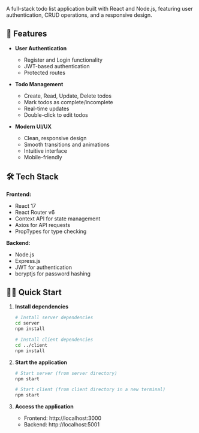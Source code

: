 A full-stack todo list application built with React and Node.js, featuring user authentication, CRUD operations, and a responsive design.

## 🚀 Features

- **User Authentication**
  - Register and Login functionality
  - JWT-based authentication
  - Protected routes

- **Todo Management**
  - Create, Read, Update, Delete todos
  - Mark todos as complete/incomplete
  - Real-time updates
  - Double-click to edit todos

- **Modern UI/UX**
  - Clean, responsive design
  - Smooth transitions and animations
  - Intuitive interface
  - Mobile-friendly

## 🛠️ Tech Stack

**Frontend:**
- React 17
- React Router v6
- Context API for state management
- Axios for API requests
- PropTypes for type checking

**Backend:**
- Node.js
- Express.js
- JWT for authentication
- bcryptjs for password hashing

## 🏃‍♂️ Quick Start

1. **Install dependencies**
   ```bash
   # Install server dependencies
   cd server
   npm install

   # Install client dependencies
   cd ../client
   npm install
   ```

2. **Start the application**
   ```bash
   # Start server (from server directory)
   npm start

   # Start client (from client directory in a new terminal)
   npm start
   ```

3. **Access the application**
   - Frontend: http://localhost:3000
   - Backend: http://localhost:5001
